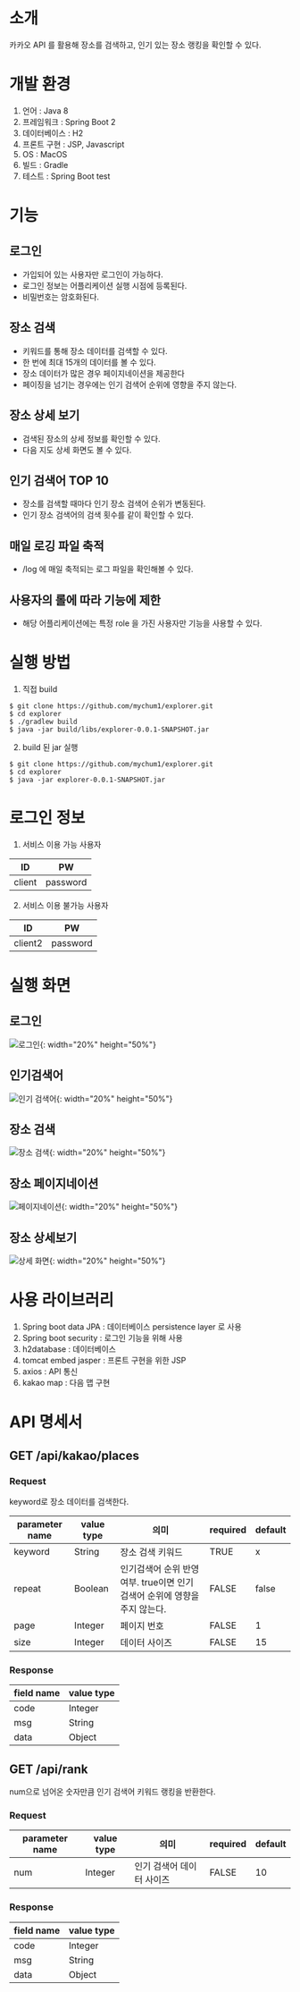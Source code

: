 # 소개
카카오 API 를 활용해 장소를 검색하고, 인기 있는 장소 랭킹을 확인할 수 있다.

# 개발 환경 
1. 언어 : Java 8
2. 프레임워크 : Spring Boot 2
3. 데이터베이스 : H2
4. 프론트 구현 : JSP, Javascript
5. OS : MacOS
6. 빌드 : Gradle
7. 테스트 : Spring Boot test

# 기능
## 로그인
* 가입되어 있는 사용자만 로그인이 가능하다.
* 로그인 정보는 어플리케이션 실행 시점에 등록된다.
* 비밀번호는 암호화된다.

## 장소 검색
* 키워드를 통해 장소 데이터를 검색할 수 있다.
* 한 번에 최대 15개의 데이터를 볼 수 있다.
* 장소 데이터가 많은 경우 페이지네이션을 제공한다
* 페이징을 넘기는 경우에는 인기 검색어 순위에 영향을 주지 않는다.

## 장소 상세 보기
* 검색된 장소의 상세 정보를 확인할 수 있다.
* 다음 지도 상세 화면도 볼 수 있다.

## 인기 검색어 TOP 10
* 장소를 검색할 때마다 인기 장소 검색어 순위가 변동된다.
* 인기 장소 검색어의 검색 횟수를 같이 확인할 수 있다.

## 매일 로깅 파일 축적
* /log 에 매일 축적되는 로그 파일을 확인해볼 수 있다.

## 사용자의 롤에 따라 기능에 제한
* 해당 어플리케이션에는 특정 role 을 가진 사용자만 기능을 사용할 수 있다.

# 실행 방법
1. 직접 build
```$xslt
$ git clone https://github.com/mychum1/explorer.git
$ cd explorer
$ ./gradlew build
$ java -jar build/libs/explorer-0.0.1-SNAPSHOT.jar
```

2. build 된 jar 실행
```$xslt
$ git clone https://github.com/mychum1/explorer.git
$ cd explorer
$ java -jar explorer-0.0.1-SNAPSHOT.jar
```

# 로그인 정보
1. 서비스 이용 가능 사용자

ID|PW
------|-------
client|password

2. 서비스 이용 불가능 사용자

ID|PW
-----|------
client2|password

# 실행 화면
## 로그인
![로그인](https://github.com/mychum1/explorer/blob/master/images/login.png){: width="20%" height="50%"}

## 인기검색어
![인기 검색어](https://github.com/mychum1/explorer/blob/master/images/hotplace.png){: width="20%" height="50%"}

## 장소 검색
![장소 검색](https://github.com/mychum1/explorer/blob/master/images/search-place.png){: width="20%" height="50%"}

## 장소 페이지네이션
![페이지네이션](https://github.com/mychum1/explorer/blob/master/images/pagenation.png){: width="20%" height="50%"}

## 장소 상세보기
![상세 화면](https://github.com/mychum1/explorer/blob/master/images/detail.png){: width="20%" height="50%"}

# 사용 라이브러리

1. Spring boot data JPA : 데이터베이스 persistence layer 로 사용 
2. Spring boot security : 로그인 기능을 위해 사용
3. h2database : 데이터베이스
4. tomcat embed jasper : 프론트 구현을 위한 JSP 
5. axios : API 통신 
6. kakao map : 다음 맵 구현 

# API 명세서
## GET /api/kakao/places
### Request
keyword로 장소 데이터를 검색한다. 

parameter name|value type|의미|required|default
--------------|------------|-----|-----|------
keyword|String|장소 검색 키워드|TRUE|x
repeat|Boolean|인기검색어 순위 반영 여부. true이면 인기 검색어 순위에 영향을 주지 않는다.|FALSE|false
page|Integer|페이지 번호|FALSE|1
size|Integer|데이터 사이즈|FALSE|15

### Response
field name|value type
----------|------------
code|Integer
msg|String
data|Object

## GET /api/rank
num으로 넘어온 숫자만큼 인기 검색어 키워드 랭킹을 반환한다.
### Request
parameter name|value type|의미|required|default
--------------|-----------|---|-------|--------
num|Integer|인기 검색어 데이터 사이즈|FALSE|10

### Response
field name|value type
----------|-----------
code|Integer
msg|String
data|Object
